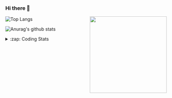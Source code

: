 ### Hi there 👋

<!--
**tao8687/tao8687** is a ✨ _special_ ✨ repository because its `README.md` (this file) appears on your GitHub profile.

Here are some ideas to get you started:

- 🔭 I’m currently working on ...
- 🌱 I’m currently learning ...
- 👯 I’m looking to collaborate on ...
- 🤔 I’m looking for help with ...
- 💬 Ask me about ...
- 📫 How to reach me: ...
- 😄 Pronouns: ...
- ⚡ Fun fact: ...
-->

<img align='right' src="https://media.giphy.com/media/M9gbBd9nbDrOTu1Mqx/giphy.gif" width="240">

  
![Top Langs](https://github-readme-stats.vercel.app/api/top-langs/?username=tao8687&layout=compact&title_color=23238E&text_color=A67D3D)

![Anurag's github stats](https://github-readme-stats.vercel.app/api?username=tao8687&show_icons=true&&text_color=A67D3D&title_color=23238E&show_icons=false&count_private=true&hide=stars)

<details>
  <summary>:zap: Coding Stats</summary>
  <br>
    
<!--START_SECTION:waka-->

```txt
From: 19 March 2024 - To: 26 March 2024

Other              5 hrs 58 mins   ████████▒░░░░░░░░░░░░░░░░   33.69 %
C++                5 hrs 3 mins    ███████░░░░░░░░░░░░░░░░░░   28.54 %
Python             2 hrs 46 mins   ████░░░░░░░░░░░░░░░░░░░░░   15.63 %
Markdown           1 hr 15 mins    █▓░░░░░░░░░░░░░░░░░░░░░░░   07.10 %
CMake              1 hr 7 mins     █▓░░░░░░░░░░░░░░░░░░░░░░░   06.38 %
```

<!--END_SECTION:waka-->
</details>
